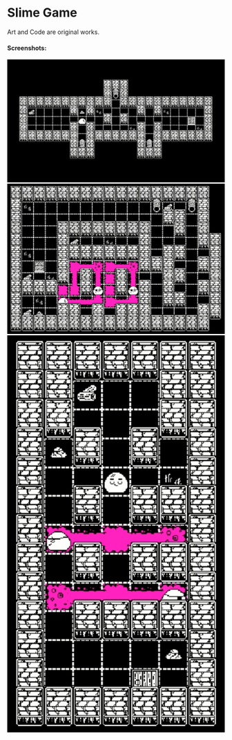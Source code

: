 # Slime Game
Art and Code are original works.

#### Screenshots:
![Screenshot1](https://github.com/KarimTantawy/Some-Old-Unity-Projects/blob/master/Some%20Old%20Unity%20Projects/Slime%20Game/Screenshot2.png)
![Screenshot2](https://github.com/KarimTantawy/Some-Old-Unity-Projects/blob/master/Some%20Old%20Unity%20Projects/Slime%20Game/Screenshot4.png)
![Screenshot3](https://github.com/KarimTantawy/Some-Old-Unity-Projects/blob/master/Some%20Old%20Unity%20Projects/Slime%20Game/Screenshot3.png)
